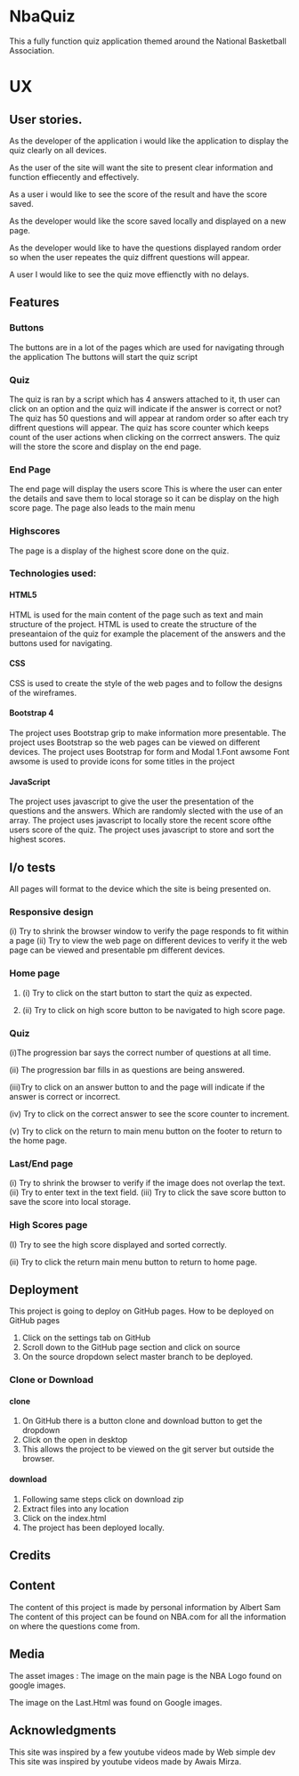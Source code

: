# NbaQuiz

This a fully function quiz application themed around the National Basketball Association.

# UX

## User stories.

As the developer of the application i would like the application to display the quiz clearly on all devices.

As the user of the site will want the site to present clear information and function effiecently and effectively.

As a user i would like to see the score of the result and have the score saved.

As the developer would like the score saved locally and displayed on a new page.

As the developer would like to have the questions displayed random order so when the user repeates the quiz diffrent questions will appear.

A user I would like to see the quiz move effienctly with no delays.

## Features

### Buttons
The buttons are in a lot of the pages which are used for navigating through the application 
The buttons will start the quiz script

### Quiz
The quiz is ran by a script which has 4 answers attached to it, th user can click on an option and the quiz will indicate if the answer is correct or not?
The quiz has 50 questions and will appear at random order so after each try diffrent questions will appear.
The quiz has score counter which keeps count of the user actions when clicking on the corrrect answers.
The quiz will the store the score and display on the end page.

### End Page
The end page will display the users score 
This is where the user can enter the details and save them to local storage so it can be display on the high score page.
The page also leads to the main menu

### Highscores
The page is a display of the highest score done on the quiz.

### Technologies used:
#### HTML5
HTML is used for the main content of the page such as text and main structure of the project.
HTML is used to create the structure of the preseantaion of the quiz for example the placement of the answers and the buttons used for navigating.
#### CSS
CSS is used to create the style of the web pages and to follow the designs of the wireframes.
#### Bootstrap 4
The project uses Bootstrap grip to make information more presentable.
The project uses Bootstrap so the web pages can be viewed on different devices.
The project uses Bootstrap for form and Modal
1.Font awsome
Font awsome is used to provide icons for some titles in the project
#### JavaScript
The project uses javascript to give the user the presentation of the questions and the answers. Which are randomly slected with the use of an array.
The project uses  javascript to locally store the recent score ofthe users score of the quiz.
The project  uses javascript to store and sort the highest scores.


## I/o tests

All pages will format to the device which the site is being presented on.
### Responsive design
(i) Try to shrink the browser window to verify the page responds to fit within a page
(ii) Try to view the web page on different devices to verify it the web page can be viewed and presentable pm different devices.

### Home page

1. (i) Try to click on the start button to start the quiz as expected.

1. (ii) Try to click on high score button to be navigated to high score page.


### Quiz
(i)The progression bar says the correct number of questions at all time.

(ii) The progression bar fills in as questions are being answered.

(iii)Try to click on an answer button to and the page will indicate if the answer is correct or incorrect.

(iv) Try to click on the correct answer to see the score counter to increment.

(v) Try to click on the return to main menu button on the footer to return to the home page.

### Last/End page
(i) Try to shrink the browser to verify if the image does not overlap the text.
(ii) Try to enter text in the text field.
(iii) Try to click the save score button to save the score into local storage.

### High Scores page

(I) Try to see the high score displayed and sorted correctly.

(ii) Try to click the  return main menu button to return to home page.
## Deployment
This project is going to deploy on GitHub pages.
How to be deployed on GitHub pages
1. Click on the settings tab on GitHub
1. Scroll down to the GitHub page section and click on source
1. On the source dropdown select master branch to be deployed.

### Clone or Download
#### clone
1. On GitHub there is a button clone and download button to get the dropdown
1. Click on the open in desktop
1. This allows the project to be viewed on the git server but outside the browser.
#### download
1. Following same steps click on download zip
1. Extract files into any location
1. Click on the index.html
1. The project has been deployed locally.
## Credits

## Content
The content of this project is made by personal information by Albert Sam
The content of this project can be found on NBA.com for all the information on where the questions come from.
## Media
The asset images :
The image on the main page is the NBA Logo found on google images.

The image on the Last.Html was found on Google images.
## Acknowledgments
This site was inspired by a few youtube videos made by Web simple dev
This site was inspired by youtube videos made by Awais Mirza.

